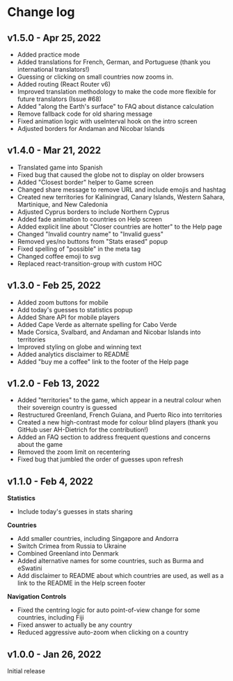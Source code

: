 # Change log

## v1.5.0 - Apr 25, 2022
- Added practice mode
- Added translations for French, German, and Portuguese (thank you international translators!)
- Guessing or clicking on small countries now zooms in.
- Added routing (React Router v6)
- Improved translation methodology to make the code more flexible for future translators (Issue #68)
- Added "along the Earth's surface" to FAQ about distance calculation
- Remove fallback code for old sharing message
- Fixed animation logic with useInterval hook on the intro screen
- Adjusted borders for Andaman and Nicobar Islands

## v1.4.0 - Mar 21, 2022
- Translated game into Spanish
- Fixed bug that caused the globe not to display on older browsers
- Added "Closest border" helper to Game screen
- Changed share message to remove URL and include emojis and hashtag
- Created new territories for Kaliningrad, Canary Islands, Western Sahara, Martinique, and New Caledonia
- Adjusted Cyprus borders to include Northern Cyprus
- Added fade animation to countries on Help screen
- Added explicit line about "Closer countries are hotter" to the Help page
- Changed "Invalid country name" to "Invalid guess"
- Removed yes/no buttons from "Stats erased" popup
- Fixed spelling of "possible" in the meta tag
- Changed coffee emoji to svg
- Replaced react-transition-group with custom HOC

## v1.3.0 - Feb 25, 2022
- Added zoom buttons for mobile
- Add today's guesses to statistics popup
- Added Share API for mobile players
- Added Cape Verde as alternate spelling for Cabo Verde
- Made Corsica, Svalbard, and Andaman and Nicobar Islands into territories
- Improved styling on globe and winning text
- Added analytics disclaimer to README
- Added "buy me a coffee" link to the footer of the Help page

## v1.2.0 - Feb 13, 2022

- Added "territories" to the game, which appear in a neutral colour when their sovereign country is guessed
- Restructured Greenland, French Guiana, and Puerto Rico into territories
- Created a new high-contrast mode for colour blind players (thank you GitHub user AH-Dietrich for the contribution!)
- Added an FAQ section to address frequent questions and concerns about the game
- Removed the zoom limit on recentering
- Fixed bug that jumbled the order of guesses upon refresh

## v1.1.0 - Feb 4, 2022

**Statistics**
- Include today's guesses in stats sharing

**Countries**
- Add smaller countries, including Singapore and Andorra
- Switch Crimea from Russia to Ukraine
- Combined Greenland into Denmark
- Added alternative names for some countries, such as Burma and eSwatini
- Add disclaimer to README about which countries are used, as well as a link to the README in the Help screen footer 

**Navigation Controls**
- Fixed the centring logic for auto point-of-view change for some countries, including Fiji
- Fixed answer to actually be any country
- Reduced aggressive auto-zoom when clicking on a country


## v1.0.0 - Jan 26, 2022

Initial release